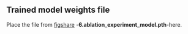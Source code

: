 ## Trained model weights file
Place the file from [figshare](https://figshare.com/articles/dataset/ESM2_AMP/28378157) -**6.ablation_experiment_model.pth**-here.
